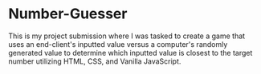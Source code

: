 # Number-Guesser
This is my project submission where I was tasked to create a game that uses an end-client's inputted value versus a computer's randomly generated value to determine which inputted value is closest to the target number utilizing HTML, CSS, and Vanilla JavaScript.
